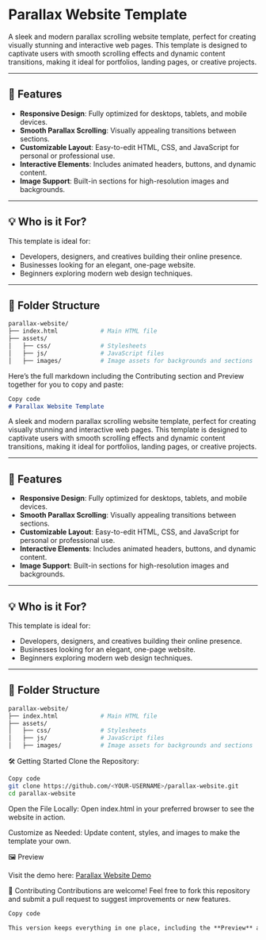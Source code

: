 # Parallax Website Template  

A sleek and modern parallax scrolling website template, perfect for creating visually stunning and interactive web pages. This template is designed to captivate users with smooth scrolling effects and dynamic content transitions, making it ideal for portfolios, landing pages, or creative projects.  

---

## 🚀 Features  

- **Responsive Design**: Fully optimized for desktops, tablets, and mobile devices.  
- **Smooth Parallax Scrolling**: Visually appealing transitions between sections.  
- **Customizable Layout**: Easy-to-edit HTML, CSS, and JavaScript for personal or professional use.  
- **Interactive Elements**: Includes animated headers, buttons, and dynamic content.  
- **Image Support**: Built-in sections for high-resolution images and backgrounds.  

---

## 💡 Who is it For?  

This template is ideal for:  

- Developers, designers, and creatives building their online presence.  
- Businesses looking for an elegant, one-page website.  
- Beginners exploring modern web design techniques.  

---

## 📂 Folder Structure  

```bash
parallax-website/
├── index.html            # Main HTML file
├── assets/
│   ├── css/              # Stylesheets
│   ├── js/               # JavaScript files
│   ├── images/           # Image assets for backgrounds and sections
```


Here’s the full markdown including the Contributing section and Preview together for you to copy and paste:

```markdown
Copy code
# Parallax Website Template  
```

A sleek and modern parallax scrolling website template, perfect for creating visually stunning and interactive web pages. This template is designed to captivate users with smooth scrolling effects and dynamic content transitions, making it ideal for portfolios, landing pages, or creative projects.  

---

## 🚀 Features  

- **Responsive Design**: Fully optimized for desktops, tablets, and mobile devices.  
- **Smooth Parallax Scrolling**: Visually appealing transitions between sections.  
- **Customizable Layout**: Easy-to-edit HTML, CSS, and JavaScript for personal or professional use.  
- **Interactive Elements**: Includes animated headers, buttons, and dynamic content.  
- **Image Support**: Built-in sections for high-resolution images and backgrounds.  

---

## 💡 Who is it For?  

This template is ideal for:  

- Developers, designers, and creatives building their online presence.  
- Businesses looking for an elegant, one-page website.  
- Beginners exploring modern web design techniques.  

---

## 📂 Folder Structure  

```bash
parallax-website/
├── index.html            # Main HTML file
├── assets/
│   ├── css/              # Stylesheets
│   ├── js/               # JavaScript files
│   ├── images/           # Image assets for backgrounds and sections

```

🛠️ Getting Started
Clone the Repository:
```bash
Copy code
git clone https://github.com/<YOUR-USERNAME>/parallax-website.git
cd parallax-website
```

Open the File Locally:
Open index.html in your preferred browser to see the website in action.

Customize as Needed:
Update content, styles, and images to make the template your own.


🖼️ Preview


Visit the demo here: [Parallax Website Demo](https://parallax-website-ebon.vercel.app/)


🤝 Contributing
Contributions are welcome! Feel free to fork this repository and submit a pull request to suggest improvements or new features.

```markdown
Copy code

This version keeps everything in one place, including the **Preview** and **Contributing** sections together. Replace `<YOUR-USERNAME>` with your GitHub username and ensure the image preview link works.
```













